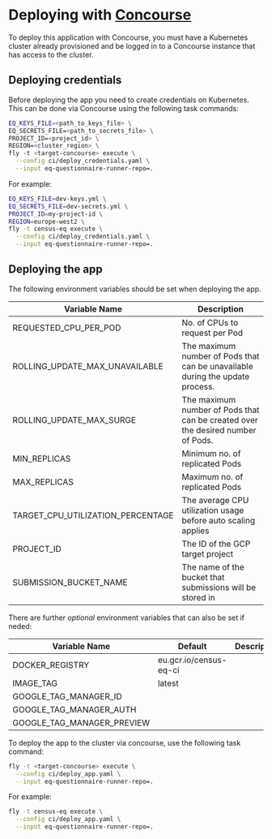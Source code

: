 # Deploying with [Concourse](https://concourse-ci.org/)

To deploy this application with Concourse, you must have a Kubernetes cluster already provisioned and be logged in to a Concourse instance that has access to the cluster.

## Deploying credentials

Before deploying the app you need to create credentials on Kubernetes. This can be done via Concourse using the following task commands:

```sh
EQ_KEYS_FILE=<path_to_keys_file> \
EQ_SECRETS_FILE=<path_to_secrets_file> \
PROJECT_ID=<project_id> \
REGION=<cluster_region> \
fly -t <target-concourse> execute \
  --config ci/deploy_credentials.yaml \
  --input eq-questionnaire-runner-repo=.
```

For example:

```sh
EQ_KEYS_FILE=dev-keys.yml \
EQ_SECRETS_FILE=dev-secrets.yml \
PROJECT_ID=my-project-id \
REGION=europe-west2 \
fly -t census-eq execute \
  --config ci/deploy_credentials.yaml \
  --input eq-questionnaire-runner-repo=.
```

## Deploying the app

The following environment variables should be set when deploying the app.

| Variable Name                             | Description                                                                          |
|-------------------------------------------|--------------------------------------------------------------------------------------|
| REQUESTED_CPU_PER_POD                     | No. of CPUs to request per Pod                                                       |
| ROLLING_UPDATE_MAX_UNAVAILABLE            | The maximum number of Pods that can be unavailable during the update process.        |
| ROLLING_UPDATE_MAX_SURGE                  | The maximum number of Pods that can be created over the desired number of Pods.      |
| MIN_REPLICAS                              | Minimum no. of replicated Pods                                                       |
| MAX_REPLICAS                              | Maximum no. of replicated Pods                                                       |
| TARGET_CPU_UTILIZATION_PERCENTAGE         | The average CPU utilization usage before auto scaling applies                        |
| PROJECT_ID                                | The ID of the GCP target project                                                     |
| SUBMISSION_BUCKET_NAME                    | The name of the bucket that submissions will be stored in                            |

There are further *optional* environment variables that can also be set if neded:

| Variable Name                             | Default                | Description                                                                          |
|-------------------------------------------|------------------------|--------------------------------------------------------------------------------------|
| DOCKER_REGISTRY                           | eu.gcr.io/census-eq-ci |                                                                                      |
| IMAGE_TAG                                 | latest                 |                                                                                      |
| GOOGLE_TAG_MANAGER_ID                     |                        |                                                                                      |
| GOOGLE_TAG_MANAGER_AUTH                   |                        |                                                                                      |
| GOOGLE_TAG_MANAGER_PREVIEW                |                        |                                                                                      |

To deploy the app to the cluster via concourse, use the following task command:

```sh
fly -t <target-concourse> execute \
  --config ci/deploy_app.yaml \
  --input eq-questionnaire-runner-repo=.
```

For example:

```sh
fly -t census-eq execute \
  --config ci/deploy_app.yaml \
  --input eq-questionnaire-runner-repo=.
```
